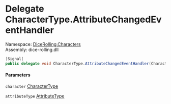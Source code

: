 # <a id="DiceRolling_Characters_CharacterType_AttributeChangedEventHandler"></a> Delegate CharacterType.AttributeChangedEventHandler

Namespace: [DiceRolling.Characters](DiceRolling.Characters.md)  
Assembly: dice\-rolling.dll  

```csharp
[Signal]
public delegate void CharacterType.AttributeChangedEventHandler(CharacterType character, AttributeType attributeType)
```

#### Parameters

`character` [CharacterType](DiceRolling.Characters.CharacterType.md)

`attributeType` [AttributeType](DiceRolling.Attributes.AttributeType.md)


